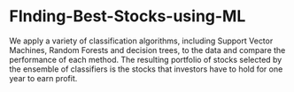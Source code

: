 # FInding-Best-Stocks-using-ML
We apply a variety of classification algorithms, including Support Vector Machines, Random Forests and decision trees, to the data and compare the performance of each method. The resulting portfolio of stocks selected by the ensemble of classifiers is the stocks that investors have to hold for one year to earn profit.
